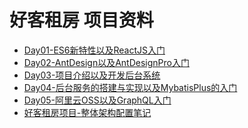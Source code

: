 # 好客租房 项目资料

<ul class="docs">
  <li><a href="#/项目资料/05-好客租房/Day01-ES6新特性以及ReactJS入门">Day01-ES6新特性以及ReactJS入门</a></li>
  <li><a href="#/项目资料/05-好客租房/Day02-AntDesign以及AntDesignPro入门">Day02-AntDesign以及AntDesignPro入门</a></li>
  <li><a href="#/项目资料/05-好客租房/Day03-项目介绍以及开发后台系统">Day03-项目介绍以及开发后台系统</a></li>
  <li><a href="#/项目资料/05-好客租房/Day04-后台服务的搭建与实现以及MybatisPlus的入门">Day04-后台服务的搭建与实现以及MybatisPlus的入门</a></li>
  <li><a href="#/项目资料/05-好客租房/Day05-阿里云OSS以及GraphQL入门">Day05-阿里云OSS以及GraphQL入门</a></li>
  <li><a href="#/项目资料/05-好客租房/好客租房项目-整体架构配置笔记">好客租房项目-整体架构配置笔记</a></li>
</ul>

